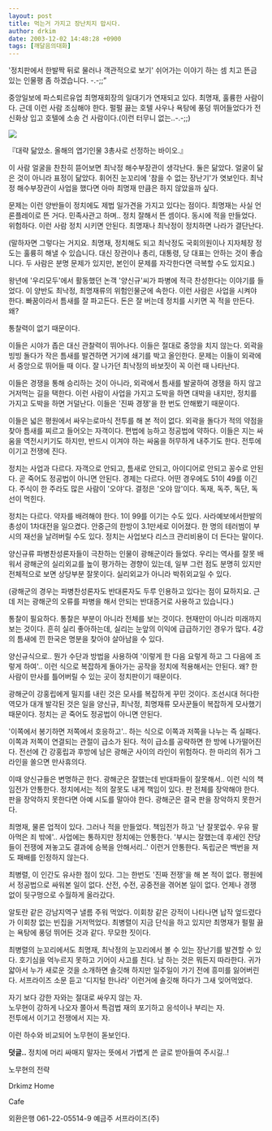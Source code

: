 ```yaml
---
layout: post
title: 먹는거 가지고 장난치지 맙시다.
author: drkim
date: 2003-12-02 14:48:28 +0900
tags: [깨달음의대화]
---
```


  '정치판에서 한발짝 뒤로 물러나 객관적으로 보기' 쉬어가는 이야기 하는 셈 치고 뜬금 있는 인물평 좀 하겠습니다. -.-;;”


중앙일보에 파스퇴르유업 최명재회장의 일대기가 연재되고 있다. 최명재, 훌륭한 사람이다. 근데 이런 사람 조심해야 한다. 펄펄 끓는 호텔 사우나 욕탕에 풍덩 뛰어들었다가 전신화상 입고 호텔에 소송 건 사람이다.(이런 터무니 없는..-.-;;) 


  ![](http://drkimz.com/technote/board/private/upimg/1070342246.jpg)


  『대략 닮았소. 올해의 엽기인물 3총사로 선정하는 바이오.』


이 사람 얼굴을 찬찬히 뜯어보면 최낙정 해수부장관이 생각난다. 둘은 닮았다. 얼굴이 닮은 것이 아니라 표정이 닮았다. 휘어진 눈꼬리에 '참을 수 없는 장난기'가 엿보인다. 최낙정 해수부장관이 사업을 했다면 아마 최명재 만큼은 하지 않았을까 싶다.

문제는 이런 양반들이 정치에도 제법 일가견을 가지고 있다는 점이다. 최명재는 사실 언론플레이로 뜬 거다. 민족사관고 하며.. 정치 잘해서 뜬 셈이다. 동시에 적을 만들었다. 위험하다. 이런 사람 정치 시키면 안된다. 최명재나 최낙정이 정치하면 나라가 결단난다. 

(말하자면 그렇다는 거지요. 최명재, 정치해도 되고 최낙정도 국회의원이나 지자체장 정도는 훌륭히 해낼 수 있습니다. 대신 장관이나 총리, 대통령, 당 대표는 안하는 것이 좋습니다. 두 사람은 분명 문제가 있지만, 본인이 문제를 자각한다면 극복할 수도 있지요.)

왕년에 '우리모두'에서 활동했던 논객 '양신규'씨가 파병에 적극 찬성한다는 이야기를 들었다. 이 양반도 최낙정, 최명재류의 위험인물군에 속한다. 이런 사람은 사업을 시켜야 한다. 빠꿈이라서 틈새를 잘 파고든다. 돈은 잘 버는데 정치를 시키면 꼭 적을 만든다. 왜?

통찰력이 없기 때문이다. 

이들은 시야가 좁은 대신 관찰력이 뛰어나다. 이들은 절대로 중앙을 치지 않는다. 외곽을 빙빙 돌다가 작은 틈새를 발견하면 거기에 쇄기를 박고 올인한다. 문제는 이들이 외곽에서 중앙으로 뛰어들 때 이다. 잘 나가던 최낙정의 바보짓이 꼭 이런 때 나타난다. 

이들은 경쟁을 통해 승리하는 것이 아니라, 외곽에서 틈새를 발굴하여 경쟁을 하지 않고 거저먹는 길을 택한다. 이런 사람이 사업을 가지고 도박을 하면 대박을 내지만, 정치를 가지고 도박을 하면 거덜난다. 이들은 '진짜 경쟁'을 한 번도 안해봤기 때문이다. 

이들은 넓은 평원에서 싸우는로마식 전투를 해 본 적이 없다. 외곽을 돌다가 적의 약점을 찾아 틈새를 찌르고 들어오는 자객이다. 편법에 능하고 정공법에 약하다. 이들은 지는 싸움을 역전시키기도 하지만, 반드시 이겨야 하는 싸움을 허무하게 내주기도 한다. 전투에 이기고 전쟁에 진다.

정치는 사업과 다르다. 자객으로 안되고, 틈새로 안되고, 아이디어로 안되고 꽁수로 안된다. 곧 죽어도 정공법이 아니면 안된다. 경제는 다르다. 어떤 경우에도 51이 49를 이긴다. 주식이 한 주라도 많은 사람이 '오야'다. 결정은 '오야 맘'이다. 독재, 독주, 독단, 독선이 먹힌다. 

정치는 다르다. 약자를 배려해야 한다. 1이 99를 이기는 수도 있다. 사라예보에서한발의 총성이 1차대전을 일으켰다. 안중근의 한방이 3.1만세로 이어졌다. 한 명의 테러범이 부시의 재선을 날려버릴 수도 있다. 정치는 사업보다 리스크 관리비용이 더 든다는 말이다. 

양신규류 파병찬성론자들이 극찬하는 인물이 광해군이라 들었다. 우리는 역사를 잘못 배워서 광해군의 실리외교를 높이 평가하는 경향이 있는데, 일부 그런 점도 분명히 있지만 전체적으로 보면 상당부분 잘못이다. 실리외교가 아니라 박쥐외교일 수 있다.

(광해군의 경우는 파병찬성론자도 반대론자도 두루 인용하고 있다는 점이 묘하지요. 근데 저는 광해군의 오류를 파병을 해서 안되는 반대증거로 사용하고 있습니다.)

통찰이 필요하다. 통찰은 부분이 아니라 전체를 보는 것이다. 현재만이 아니라 미래까지 보는 것이다. 흔히 실리 좋아하는데, 실리는 눈앞의 이익에 급급하기인 경우가 많다. 4강의 틈새에 낀 한국은 명분을 찾아야 살아남을 수 있다. 

양신규식으로.. 뭔가 수단과 방법을 사용하여 '이렇게 한 다음 요렇게 하고 그 다음에 조렇게 하여'.. 이런 식으로 복잡하게 돌아가는 공작을 정치에 적용해서는 안된다. 왜? 한 사람이 만사를 틀어버릴 수 있는 곳이 정치판이기 때문이다. 

광해군이 강홍립에게 밀지를 내린 것은 모사를 복잡하게 꾸민 것이다. 조선시대 허다한 역모가 대개 발각된 것은 일을 양신규, 최낙정, 최명재류 모사꾼들이 복잡하게 모사했기 때문이다. 정치는 곧 죽어도 정공법이 아니면 안된다. 

'이쪽에서 봉기하면 저쪽에서 호응하고'.. 하는 식으로 이쪽과 저쪽을 나누는 즉 실패다. 이쪽과 저쪽이 연결되는 관절이 급소가 된다. 적이 급소를 공략하면 한 방에 나가떨어진다. 전선에 간 강홍립과 후방에 남은 광해군 사이의 라인이 위험하다. 한 마리의 쥐가 그 라인을 쏠으면 만사휴의다. 

이때 양신규들은 변명하곤 한다. 광해군은 잘했는데 반대파들이 잘못해서.. 이런 식의 책임전가 안통한다. 정치에서는 적의 잘못도 내게 책임이 있다. 판 전체를 장악해야 한다. 판을 장악하지 못한다면 아예 시도를 말아야 한다. 광해군은 결국 판을 장악하지 못한거다. 

최명재, 물론 업적이 있다. 그러나 적을 만들었다. 책임전가 하고 '난 잘못없수. 우유 팔아먹은 죄 밖에'.. 사업에는 통하지만 정치에는 안통한다. '부시는 잘했는데 후세인 잔당들이 전쟁에 져놓고도 결과에 승복을 안해서리..' 이런거 안통한다. 독립군은 백번을 져도 패배를 인정하지 않는다. 

최병렬, 이 인간도 유사한 점이 있다. 그는 한번도 '진짜 전쟁'을 해 본 적이 없다. 평원에서 정공법으로 싸워본 일이 없다. 산전, 수전, 공중전을 겪어본 일이 없다. 언제나 경쟁 없이 뒷구멍으로 수월하게 올라갔다. 

알토란 같은 강남지역구 낼름 주워 먹었다. 이회창 같은 강적이 나타나면 납작 엎드렸다가 이회창 없는 빈집을 거저먹었다. 최병렬이 지금 단식을 하고 있지만 최명재가 펄펄 끓는 욕탕에 풍덩 뛰어든 것과 같다. 무모한 짓이다. 

최병렬의 눈꼬리에서도 최명재, 최낙정의 눈꼬리에서 볼 수 있는 장난기를 발견할 수 있다. 호기심을 억누르지 못하고 기어이 사고를 친다. 남 하는 것은 뭐든지 따라한다. 귀가 얇아서 누가 새로운 것을 소개하면 솔깃해 하지만 일주일이 가기 전에 흥미를 잃어버린다. 서프라이즈 소문 듣고 '디지털 한나라' 이런거에 솔깃해 하다가 그새 잊어먹었다. 

자기 보다 강한 자와는 절대로 싸우지 않는 자.  
노무현이 강하게 나오자 쫄아서 특검법 재의 포기하고 응석이나 부리는 자.  
전투에서 이기고 전쟁에서 지는 자. 

이런 하수와 비교되어 노무현이 돋보인다. 

**덧글..** 정치에 머리 싸매지 말자는 뜻에서 가볍게 쓴 글로 받아들여 주시길..!


  노무현의 전략



  Drkimz Home



  Cafe



  외환은행 061-22-05514-9 예금주 서프라이즈(주)